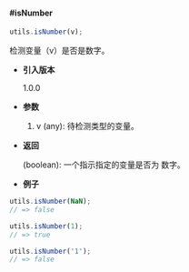 #### #isNumber

```javascript
utils.isNumber(v);
```

检测变量（v）是否是数字。

- **引入版本**

    1.0.0

- **参数**

    1. v (any): 待检测类型的变量。

- **返回**

    (boolean): 一个指示指定的变量是否为 数字。

- **例子**

```javascript
utils.isNumber(NaN);
// => false

utils.isNumber(1);
// => true

utils.isNumber('1');
// => false
```
